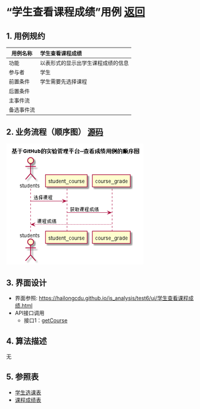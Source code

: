 <!-- markdownlint-disable MD033-->
<!-- 禁止MD033类型的警告 https://www.npmjs.com/package/markdownlint -->

# “学生查看课程成绩”用例 [返回](../README.md)
## 1. 用例规约

|用例名称|学生查看课程成绩|
|-------|:-------------|
|功能|以表形式的显示出学生课程成绩的信息|
|参与者|学生|
|前置条件|学生需要先选择课程|
|后置条件| |
|主事件流| |
|备选事件流| |

## 2. 业务流程（顺序图） [源码](../src/学生查看课程成绩.puml)
![sequence1](../学生查看课程成绩.png) 

## 3. 界面设计
- 界面参照: https://hailongcdu.github.io/is_analysis/test6/ui/学生查看课程成绩.html
- API接口调用
    - 接口1：[getCourse](../接口/获取学生课程成绩.md) 

## 4. 算法描述

无
    
## 5. 参照表

- [学生选课表](../数据库设计.md/#tb_student_course)
- [课程成绩表](../数据库设计.md/#tb_course_grade)